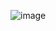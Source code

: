 ![image](https://github.com/Mostovyi-Vitalii1/03-inheritance-Mostovyi-Vitalii1/assets/163344368/c25ec4cd-2032-4dc9-b5fd-d5424b68840b)
